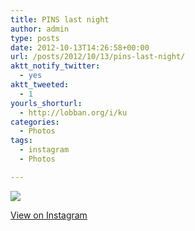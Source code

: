 ```yaml
---
title: PINS last night
author: admin
type: posts
date: 2012-10-13T14:26:58+00:00
url: /posts/2012/10/13/pins-last-night/
aktt_notify_twitter:
  - yes
aktt_tweeted:
  - 1
yourls_shorturl:
  - http://lobban.org/i/ku
categories:
  - Photos
tags:
  - instagram
  - Photos

---
```

![][1]

[View on Instagram][2]

 [1]: http://lobban.org/wp-content/uploads/HLIC/91bab5a0ddf75ab96a71b2f638c95de0.jpg
 [2]: http://instagr.am/p/Quc0yPqloA/
